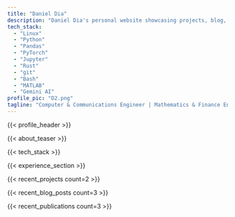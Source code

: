 ```yaml
---
title: "Daniel Dia"
description: "Daniel Dia's personal website showcasing projects, blog, and professional profile."
tech_stack:
  - "Linux"
  - "Python"
  - "Pandas"
  - "PyTorch"
  - "Jupyter"
  - "Rust"
  - "git"
  - "Bash"
  - "MATLAB"
  - "Gemini AI"
profile_pic: "D2.png"
tagline: "Computer & Communications Engineer | Mathematics & Finance Enthusiast"
---
```


{{< profile_header >}}

{{< about_teaser >}}

{{< tech_stack >}}

{{< experience_section >}}

{{< recent_projects count=2 >}}

{{< recent_blog_posts count=3 >}}

{{< recent_publications count=3 >}}
